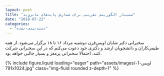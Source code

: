 ```yaml
---
layout: post
title: "سمینار الگوریتم تقریبی برای شمارش پایه‌های ماتروید"
date: "2018-07-22"
categories: 
  - "دسته‌بندی-نشده"
---
```


سخنرانی دکتر شایان اویس‌قرن دوشنبه مرداد ۱۶ تا ۱۸ برگزار می‌شود. از همه طیفی‌کاران و دانشجویان ارشد و دکتری خود دعوت می‌کنم که در این سخنرانی شرکت کنند. احتمالا سخنرانی پرمغز و بسیار جالبی خواهد بود.

{% include figure.liquid loading="eager" path="assets/images/اویس-1-791x1024.jpg" class="img-fluid rounded z-depth-1" %}
